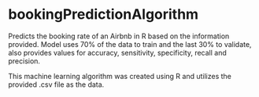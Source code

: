 # bookingPredictionAlgorithm
Predicts the booking rate of an Airbnb in R based on the information provided. Model uses 70% of the data to train and the last 30% to validate, also provides values for accuracy, sensitivity, specificity, recall and precision. 

This machine learning algorithm was created using R and utilizes the provided .csv file as the data.
